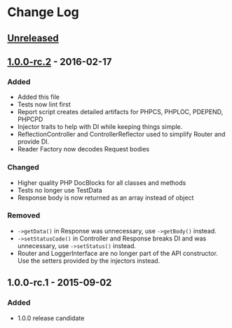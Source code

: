 # Change Log

## [Unreleased]

## [1.0.0-rc.2] - 2016-02-17
### Added
- Added this file
- Tests now lint first
- Report script creates detailed artifacts for PHPCS, PHPLOC, PDEPEND, PHPCPD
- Injector traits to help with DI while keeping things simple.
- ReflectionController and ControllerReflector used to simplify Router and provide DI.
- Reader Factory now decodes Request bodies
 
### Changed
- Higher quality PHP DocBlocks for all classes and methods
- Tests no longer use TestData
- Response body is now returned as an array instead of object

### Removed
- `->getData()` in Response was unnecessary, use `->getBody()` instead.
- `->setStatusCode()` in Controller and Response breaks DI and was unnecessary, use `->setStatus()` instead.
- Router and LoggerInterface are no longer part of the API constructor. Use the setters provided by the injectors 
  instead.

## 1.0.0-rc.1 - 2015-09-02 
### Added
- 1.0.0 release candidate 

[Unreleased]: https://github.com/AyeAyeApi/Api/compare/1.0.0-rc.2...HEAD
[1.0.0-rc.2]: https://github.com/AyeAyeApi/Api/compare/1.0.0-rc.1...1.0.0-rc.2

